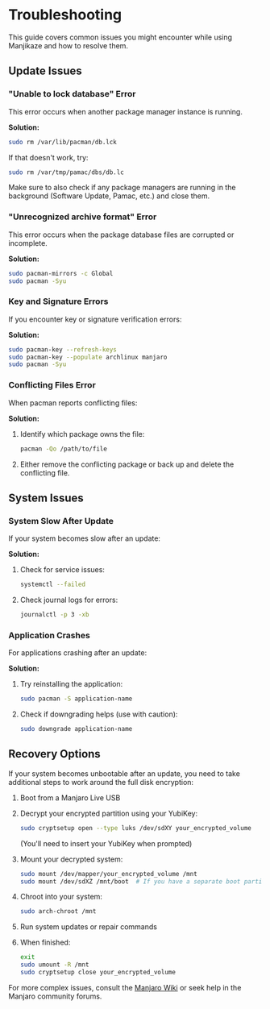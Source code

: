 # Troubleshooting

This guide covers common issues you might encounter while using Manjikaze and how to resolve them.

## Update Issues

### "Unable to lock database" Error

This error occurs when another package manager instance is running.

**Solution:**
```bash
sudo rm /var/lib/pacman/db.lck
```

If that doesn't work, try:
```bash
sudo rm /var/tmp/pamac/dbs/db.lc
```

Make sure to also check if any package managers are running in the background (Software Update, Pamac, etc.) and close them.

### "Unrecognized archive format" Error

This error occurs when the package database files are corrupted or incomplete.

**Solution:**
```bash
sudo pacman-mirrors -c Global
sudo pacman -Syu
```

### Key and Signature Errors

If you encounter key or signature verification errors:

**Solution:**
```bash
sudo pacman-key --refresh-keys
sudo pacman-key --populate archlinux manjaro
sudo pacman -Syu
```

### Conflicting Files Error

When pacman reports conflicting files:

**Solution:**
1. Identify which package owns the file:
   ```bash
   pacman -Qo /path/to/file
   ```
2. Either remove the conflicting package or back up and delete the conflicting file.

## System Issues

### System Slow After Update

If your system becomes slow after an update:

**Solution:**
1. Check for service issues:
   ```bash
   systemctl --failed
   ```
2. Check journal logs for errors:
   ```bash
   journalctl -p 3 -xb
   ```

### Application Crashes

For applications crashing after an update:

**Solution:**
1. Try reinstalling the application:
   ```bash
   sudo pacman -S application-name
   ```
2. Check if downgrading helps (use with caution):
   ```bash
   sudo downgrade application-name
   ```

## Recovery Options

If your system becomes unbootable after an update, you need to take additional steps to work around the full disk encryption:

1. Boot from a Manjaro Live USB
2. Decrypt your encrypted partition using your YubiKey:

   ```bash
   sudo cryptsetup open --type luks /dev/sdXY your_encrypted_volume
   ```

   (You'll need to insert your YubiKey when prompted)
3. Mount your decrypted system:

   ```bash
   sudo mount /dev/mapper/your_encrypted_volume /mnt
   sudo mount /dev/sdXZ /mnt/boot  # If you have a separate boot partition
   ```

4. Chroot into your system:

   ```bash
   sudo arch-chroot /mnt
   ```

5. Run system updates or repair commands
6. When finished:

   ```bash
   exit
   sudo umount -R /mnt
   sudo cryptsetup close your_encrypted_volume
   ```

For more complex issues, consult the [Manjaro Wiki](https://wiki.manjaro.org) or seek help in the Manjaro community forums.

